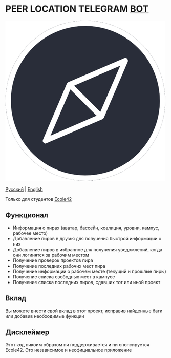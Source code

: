 # PEER LOCATION TELEGRAM [BOT](https://t.me/peer_location_bot)

![alt text](https://raw.githubusercontent.com/JakeBV/peer_location_bot/master/pic.png)

[<ins>Русский</ins>](https://github.com/JakeBV/peer_location_bot/blob/master/README.md) | [English](https://github.com/JakeBV/peer_location_bot/blob/master/README.en.md)

Только для студентов [Ecole42](https://42.fr/)

## Функционал
* Информация о пирах (аватар, бассейн, коалиция, уровни, кампус, рабочее место)
* Добавление пиров в друзья для получения быстрой информации о них
* Добавление пиров в избранное для получения уведомлений, когда они логинятся за рабочим местом
* Получение проверок проектов пира
* Получение последних рабочих мест пира
* Получение информации о рабочем месте (текущий и прошлые пиры)
* Получение списка свободных мест в кампусе
* Получение списка последних пиров, сдавших тот или иной проект

## Вклад
Вы можете внести свой вклад в этот проект, исправив найденные баги или добавив необходимые функции

## Дисклеймер
Этот код никоим образом ни поддерживается и ни спонсируется Ecole42. Это независимое и неофициальное приложение


